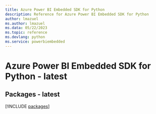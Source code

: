 ```yaml
---
title: Azure Power BI Embedded SDK for Python
description: Reference for Azure Power BI Embedded SDK for Python
author: lmazuel
ms.author: lmazuel
ms.data: 05/22/2023
ms.topic: reference
ms.devlang: python
ms.service: powerbiembedded
---
```

# Azure Power BI Embedded SDK for Python - latest
## Packages - latest
[!INCLUDE [packages](power-bi-embedded-index.md)]